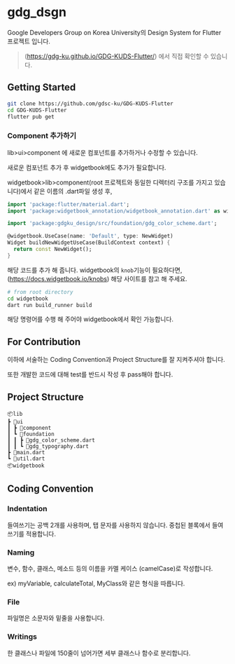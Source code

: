 # gdg_dsgn

Google Developers Group on Korea University의 Design System for Flutter 프로젝트 입니다.

> (https://gdg-ku.github.io/GDG-KUDS-Flutter/) 에서 직접 확인할 수 있습니다.

## Getting Started

```sh
git clone https://github.com/gdsc-ku/GDG-KUDS-Flutter
cd GDG-KUDS-Flutter
flutter pub get
```

### Component 추가하기

lib>ui>component 에 새로운 컴포넌트를 추가하거나 수정할 수 있습니다.

새로운 컴포넌트 추가 후 widgetbook에도 추가가 필요합니다.

widgetbook>lib>component(root 프로젝트와 동일한 디렉터리 구조를 가지고 있습니다)에서 같은 이름의 .dart파일 생성 후,

```dart
import 'package:flutter/material.dart';
import 'package:widgetbook_annotation/widgetbook_annotation.dart' as widgetbook;

import 'package:gdgku_design/src/foundation/gdg_color_scheme.dart';

@widgetbook.UseCase(name: 'Default', type: NewWidget)
Widget buildNewWidgetUseCase(BuildContext context) {
  return const NewWidget();
}

```

해당 코드를 추가 해 줍니다. widgetbook의 `knob`기능이 필요하다면, (https://docs.widgetbook.io/knobs) 해당 사이트를 참고 해 주세요.

```sh
# from root directory
cd widgetbook
dart run build_runner build
```

해당 명령어를 수행 해 주어야 widgetbook에서 확인 가능합니다.

## For Contribution

이하에 서술하는 Coding Convention과 Project Structure를 잘 지켜주셔야 합니다.

또한 개발한 코드에 대해 test를 반드시 작성 후 pass해야 합니다.

## Project Structure

```
📦lib
┣ 📂ui
┃ ┣ 📂component
┃ ┗ 📂foundation
┃ ┃ ┣ 📜gdg_color_scheme.dart
┃ ┃ ┗ 📜gdg_typography.dart
┣ 📜main.dart
┗ 📜util.dart
📦widgetbook
```

## Coding Convention

### Indentation

들여쓰기는 공백 2개를 사용하며, 탭 문자를 사용하지 않습니다. 중첩된 블록에서 들여쓰기를 적용합니다.

### Naming

변수, 함수, 클래스, 메소드 등의 이름을 카멜 케이스 (camelCase)로 작성합니다.

ex) myVariable, calculateTotal, MyClass와 같은 형식을 따릅니다.

### File

파일명은 소문자와 밑줄을 사용합니다.

### Writings

한 클래스나 파일에 150줄이 넘어가면 세부 클래스나 함수로 분리합니다.
